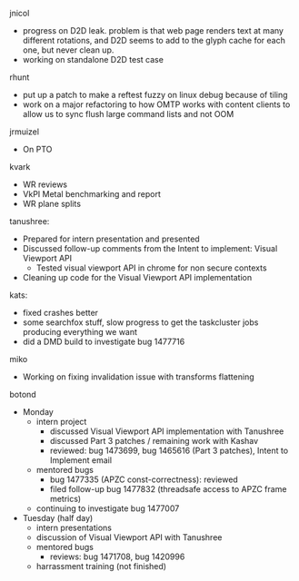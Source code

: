 jnicol
  * progress on D2D leak. problem is that web page renders text at many different rotations, and D2D seems to add to the glyph cache for each one, but never clean up.
  * working on standalone D2D test case

rhunt
  * put up a patch to make a reftest fuzzy on linux debug because of tiling
  * work on a major refactoring to how OMTP works with content clients to allow us to sync flush large command lists and not OOM

jrmuizel
  * On PTO

kvark
  * WR reviews
  * VkPI Metal benchmarking and report
  * WR plane splits

tanushree:
  * Prepared for intern presentation and presented
  * Discussed follow-up comments from the Intent to implement: Visual Viewport API
    * Tested visual viewport API in chrome for non secure contexts
  * Cleaning up code for the Visual Viewport API implementation 

kats:
  * fixed crashes better
  * some searchfox stuff, slow progress to get the taskcluster jobs producing everything we want
  * did a DMD build to investigate bug 1477716

miko
  * Working on fixing invalidation issue with transforms flattening

botond
  * Monday
    * intern project 
      * discussed Visual Viewport API implementation with Tanushree 
      * discussed Part 3 patches / remaining work with Kashav 
      * reviewed: bug 1473699, bug 1465616 (Part 3 patches), Intent to Implement email 
    * mentored bugs 
      * bug 1477335 (APZC const-correctness): reviewed 
      * filed follow-up bug 1477832 (threadsafe access to APZC frame metrics) 
    * continuing to investigate bug 1477007
  * Tuesday (half day)
    * intern presentations 
    * discussion of Visual Viewport API with Tanushree 
    * mentored bugs 
      * reviews: bug 1471708, bug 1420996 
    * harrassment training (not finished)
